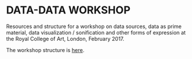 # DATA-DATA WORKSHOP

Resources and structure for a workshop on data sources, data as prime material, data visualization / sonification and other forms of expression at the Royal College of Art, London, February 2017.

The workshop structure is [here]('./workshop.md').

